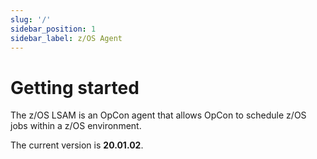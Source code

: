 ```yaml
---
slug: '/'
sidebar_position: 1
sidebar_label: z/OS Agent
---
```


# Getting started

The z/OS LSAM is an OpCon agent that allows OpCon to schedule z/OS jobs within a z/OS environment.

The current version is **20.01.02**.
